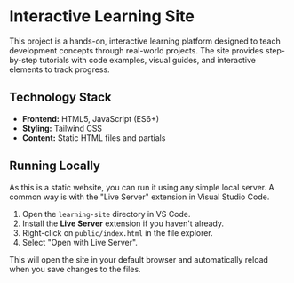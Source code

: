 # Interactive Learning Site

This project is a hands-on, interactive learning platform designed to teach development concepts through real-world projects. The site provides step-by-step tutorials with code examples, visual guides, and interactive elements to track progress.

## Technology Stack

-   **Frontend:** HTML5, JavaScript (ES6+)
-   **Styling:** Tailwind CSS
-   **Content:** Static HTML files and partials

## Running Locally

As this is a static website, you can run it using any simple local server. A common way is with the "Live Server" extension in Visual Studio Code.

1.  Open the `learning-site` directory in VS Code.
2.  Install the **Live Server** extension if you haven't already.
3.  Right-click on `public/index.html` in the file explorer.
4.  Select "Open with Live Server".

This will open the site in your default browser and automatically reload when you save changes to the files.